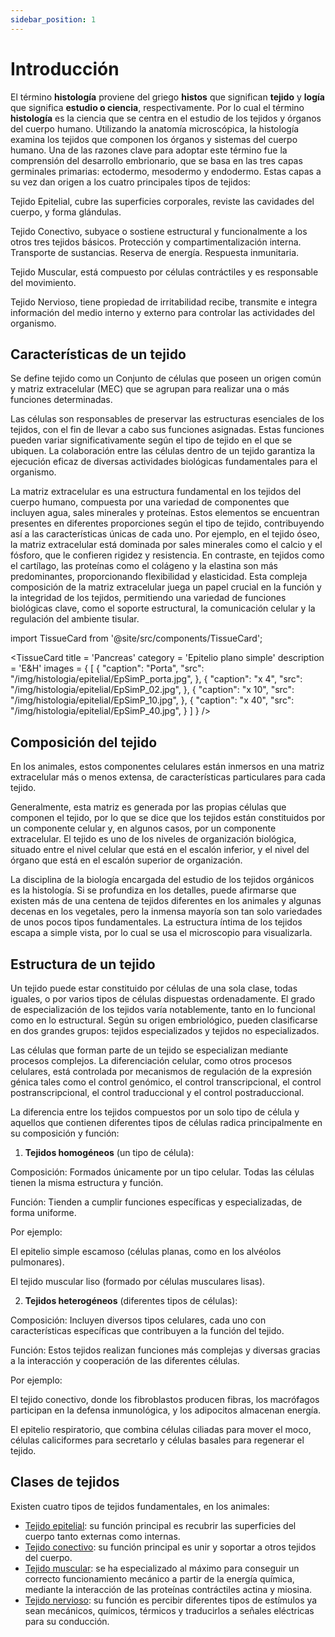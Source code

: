 ```yaml
---
sidebar_position: 1
---
```


# Introducción

El término **histología** proviene del griego **histos** que significan **tejido** y **logía** que significa **estudio o ciencia**, respectivamente. Por lo cual el término **histología** es la ciencia que se centra en el estudio de los tejidos y órganos  del cuerpo humano. Utilizando la anatomía microscópica, la histología examina los tejidos que componen los órganos y sistemas del cuerpo humano. Una de las razones clave para adoptar este término fue la comprensión del desarrollo embrionario, que se basa en las tres capas germinales primarias: ectodermo, mesodermo y endodermo. Estas capas a su vez dan origen a los cuatro principales tipos de tejidos:

Tejido Epitelial, cubre las superficies corporales, reviste las cavidades del cuerpo, y forma glándulas.

 Tejido Conectivo, subyace o sostiene estructural y funcionalmente a los otros tres tejidos básicos. Protección y compartimentalización interna. Transporte de sustancias. Reserva de energía. Respuesta inmunitaria.

 Tejido Muscular, está compuesto por células contráctiles y es responsable del movimiento.

 Tejido Nervioso, tiene propiedad de irritabilidad recibe, transmite e integra información del medio interno y externo para controlar las actividades del organismo.                               

## Características de un tejido

Se define tejido como un Conjunto de células que poseen un origen común y matriz extracelular (MEC) que se agrupan para realizar una o más funciones determinadas. 

Las células son responsables de preservar las estructuras esenciales de los tejidos, con el fin de llevar a cabo sus funciones asignadas. Estas funciones pueden variar significativamente según el tipo de tejido en el que se ubiquen. La colaboración entre las células dentro de un tejido garantiza la ejecución eficaz de diversas actividades biológicas fundamentales para el organismo.

La matriz extracelular es una estructura fundamental en los tejidos del cuerpo humano, compuesta por una variedad de componentes que incluyen agua, sales minerales y proteínas. Estos elementos se encuentran presentes en diferentes proporciones según el tipo de tejido, contribuyendo así a las características únicas de cada uno. Por ejemplo, en el tejido óseo, la matriz extracelular está dominada por sales minerales como el calcio y el fósforo, que le confieren rigidez y resistencia. En contraste, en tejidos como el cartílago, las proteínas como el colágeno y la elastina son más predominantes, proporcionando flexibilidad y elasticidad. Esta compleja composición de la matriz extracelular juega un papel crucial en la función y la integridad de los tejidos, permitiendo una variedad de funciones biológicas clave, como el soporte estructural, la comunicación celular y la regulación del ambiente tisular.



import TissueCard from '@site/src/components/TissueCard';

<TissueCard
  title = 'Pancreas'
  category = 'Epitelio plano simple'
  description = 'E&H'
  images = {
    [
      {
        "caption": "Porta",
        "src": "/img/histologia/epitelial/EpSimP_porta.jpg",
      },
      {
        "caption": "x 4",
        "src": "/img/histologia/epitelial/EpSimP_02.jpg",
      },
      {
        "caption": "x 10",
        "src": "/img/histologia/epitelial/EpSimP_10.jpg",
      },
      {
        "caption": "x 40",
        "src": "/img/histologia/epitelial/EpSimP_40.jpg",
      }
    ]
  }
/>

## Composición del tejido

En los animales, estos componentes celulares están inmersos en una matriz extracelular más o menos extensa, de características particulares para cada tejido.

Generalmente, esta matriz es generada por las propias células que componen el tejido, por lo que se dice que los tejidos están constituidos por un componente celular y, en algunos casos, por un componente extracelular. El tejido es uno de los niveles de organización biológica, situado entre el nivel celular que está en el escalón inferior, y el nivel del órgano que está en el escalón superior de organización.

La disciplina de la biología encargada del estudio de los tejidos orgánicos es la histología. Si se profundiza en los detalles, puede afirmarse que existen más de una centena de tejidos diferentes en los animales y algunas decenas en los vegetales, pero la inmensa mayoría son tan solo variedades de unos pocos tipos fundamentales. La estructura íntima de los tejidos escapa a simple vista, por lo cual se usa el microscopio para visualizarla.

## Estructura de un tejido

Un tejido puede estar constituido por células de una sola clase, todas iguales, o por varios tipos de células dispuestas ordenadamente. El grado de especialización de los tejidos varía notablemente, tanto en lo funcional como en lo estructural. Según su origen embriológico, pueden clasificarse en dos grandes grupos: tejidos especializados y tejidos no especializados.

Las células que forman parte de un tejido se especializan mediante procesos complejos. La diferenciación celular, como otros procesos celulares, está controlada por mecanismos de regulación de la expresión génica tales como el control genómico, el control transcripcional, el control postranscripcional, el control traduccional y el control postraduccional.

La diferencia entre los tejidos compuestos por un solo tipo de célula y aquellos que contienen diferentes tipos de células radica principalmente en su composición y función:

1. **Tejidos homogéneos** (un tipo de célula):
   
Composición: Formados únicamente por un tipo celular. Todas las células tienen la misma estructura y función.

Función: Tienden a cumplir funciones específicas y especializadas, de forma uniforme.

Por ejemplo:

El epitelio simple escamoso (células planas, como en los alvéolos pulmonares).

El tejido muscular liso (formado por células musculares lisas).

2. **Tejidos heterogéneos** (diferentes tipos de células):
   
Composición: Incluyen diversos tipos celulares, cada uno con características específicas que contribuyen a la función del tejido.

Función: Estos tejidos realizan funciones más complejas y diversas gracias a la interacción y cooperación de las diferentes células.

Por ejemplo:

El tejido conectivo, donde los fibroblastos producen fibras, los macrófagos participan en la defensa inmunológica, y los adipocitos almacenan energía.

El epitelio respiratorio, que combina células ciliadas para mover el moco, células caliciformes para secretarlo y células basales para regenerar el tejido.


## Clases de tejidos

Existen cuatro tipos de tejidos fundamentales, en los animales:

* [Tejido epitelial](./histologia/tejidos/tejido-epitelial): su función principal es recubrir las superficies del cuerpo tanto externas como internas.
* [Tejido conectivo](./histologia/tejidos/tejido-conectivo/): su función principal es unir y soportar a otros tejidos del cuerpo.
* [Tejido muscular](./histologia/tejidos/tejido-muscular): se ha especializado al máximo para conseguir un correcto funcionamiento mecánico a partir de la energía química, mediante la interacción de las proteínas contráctiles actina y miosina.
* [Tejido nervioso](./histologia/tejidos/tejido-nervioso): su función es percibir diferentes tipos de estímulos ya sean mecánicos, químicos, térmicos y traducirlos a señales eléctricas para su conducción.

